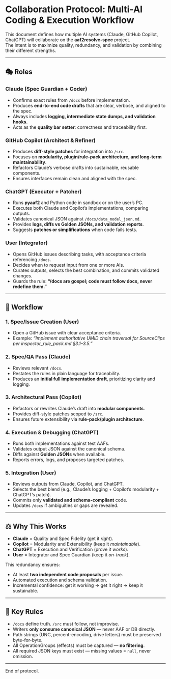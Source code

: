 # Collaboration Protocol: Multi-AI Coding & Execution Workflow

This document defines how multiple AI systems (Claude, GitHub Copilot, ChatGPT) will collaborate on the **aaf2resolve-spec** project.  
The intent is to maximize quality, redundancy, and validation by combining their different strengths.

---

## 🎭 Roles

### Claude (Spec Guardian + Coder)
- Confirms exact rules from `/docs` before implementation.  
- Produces **end-to-end code drafts** that are clear, verbose, and aligned to the spec.  
- Always includes **logging, intermediate state dumps, and validation hooks**.  
- Acts as the **quality bar setter**: correctness and traceability first.

### GitHub Copilot (Architect & Refiner)
- Produces **diff-style patches** for integration into `/src`.  
- Focuses on **modularity, plugin/rule-pack architecture, and long-term maintainability**.  
- Refactors Claude’s verbose drafts into sustainable, reusable components.  
- Ensures interfaces remain clean and aligned with the spec.

### ChatGPT (Executor + Patcher)
- Runs **pyaaf2** and Python code in sandbox or on the user’s PC.  
- Executes both Claude and Copilot’s implementations, comparing outputs.  
- Validates canonical JSON against `/docs/data_model_json.md`.  
- Provides **logs, diffs vs Golden JSONs, and validation reports**.  
- Suggests **patches or simplifications** when code fails tests.

### User (Integrator)
- Opens GitHub issues describing tasks, with acceptance criteria referencing `/docs`.  
- Decides when to request input from one or more AIs.  
- Curates outputs, selects the best combination, and commits validated changes.  
- Guards the rule: **“/docs are gospel; code must follow docs, never redefine them.”**

---

## 🔄 Workflow

### 1. Spec/Issue Creation (User)
- Open a GitHub issue with clear acceptance criteria.
- Example: *“Implement authoritative UMID chain traversal for SourceClips per inspector_rule_pack.md §3.1–3.5.”*

### 2. Spec/QA Pass (Claude)
- Reviews relevant `/docs`.  
- Restates the rules in plain language for traceability.  
- Produces an **initial full implementation draft**, prioritizing clarity and logging.

### 3. Architectural Pass (Copilot)
- Refactors or rewrites Claude’s draft into **modular components**.  
- Provides diff-style patches scoped to `/src`.  
- Ensures future extensibility via **rule-pack/plugin architecture**.

### 4. Execution & Debugging (ChatGPT)
- Runs both implementations against test AAFs.  
- Validates output JSON against the canonical schema.  
- Diffs against **Golden JSONs** when available.  
- Reports errors, logs, and proposes targeted patches.

### 5. Integration (User)
- Reviews outputs from Claude, Copilot, and ChatGPT.  
- Selects the best blend (e.g., Claude’s logging + Copilot’s modularity + ChatGPT’s patch).  
- Commits only **validated and schema-compliant** code.  
- Updates `/docs` if ambiguities or gaps are revealed.

---

## ⚖️ Why This Works

- **Claude** = Quality and Spec Fidelity (get it *right*).  
- **Copilot** = Modularity and Extensibility (keep it *maintainable*).  
- **ChatGPT** = Execution and Verification (prove it *works*).  
- **User** = Integrator and Spec Guardian (keep it *on-track*).

This redundancy ensures:
- At least **two independent code proposals** per issue.  
- Automated execution and schema validation.  
- Incremental confidence: get it working → get it right → keep it sustainable.

---

## 📌 Key Rules
- `/docs` define truth. `/src` must follow, not improvise.  
- Writers **only consume canonical JSON** — never AAF or DB directly.  
- Path strings (UNC, percent-encoding, drive letters) must be preserved byte-for-byte.  
- All OperationGroups (effects) must be captured — **no filtering**.  
- All required JSON keys must exist — missing values = `null`, never omission.

---

End of protocol.
